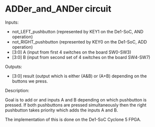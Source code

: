 # ADDer_and_ANDer circuit


Inputs:
- not_LEFT_pushbutton (represented by KEY1 on the De1-SoC, AND operation)
- not_RIGHT_pushbutton (represented by KEY0 on the De1-SoC, ADD operation)
- [3:0] A (input from first 4 switches on the board SW0-SW3)
- [3:0] B (input from second set of 4 switches on the board SW4-SW7)


Outputs:
- [3:0] result (output which is either (A&B) or (A+B) depending on the buttons we press.


Description:

Goal is to add or and inputs A and B depending on which pushbutton is pressed. If both pushbuttons are pressed simultaneously then the right pushbutton takes priority which adds the inputs A and B. 

The implementation of this is done on the De1-SoC Cyclone 5 FPGA.
